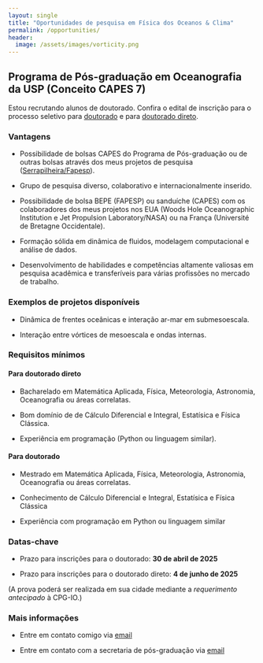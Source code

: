 ```yaml
---
layout: single
title: "Oportunidades de pesquisa em Física dos Oceanos & Clima"
permalink: /opportunities/
header:
  image: /assets/images/vorticity.png
---
```


<!-- 
## Postdoc 

I am recruiting an ambitious and autonomous postdoc to conduct research as part of my FAPESP Young Investigator Award on submesoscale eddy transport. The minimal qualifications are:

1. A Ph.D. in Physical Oceanography, Meteorology, Applied Mathematics or related field.
2. Experience with analysis and visualization of observations and model outputs.
3. Excellent verbal and written communication in English.

Additionally, desired qualifications are:

1. Strong background in geophysical fluid dynamics.
2. Excellent computational skills, including programming in Python or Julia.
3. Experience with the set up and execution of idealized and realistic numerical simulations.


If you are interested in this position, please contact me by [email](mailto:cesar.rocha@usp.br). -->

## Programa de Pós-graduação em Oceanografia da USP (Conceito CAPES 7)

Estou recrutando alunos de doutorado. Confira o edital de inscrição para o processo seletivo para [doutorado](http://www3.io.usp.br/index.php/pos-graduacao/programa-de-pos-graduacao/edital-2025-doutorado.html) e para [doutorado direto](http://www3.io.usp.br/index.php/pos-graduacao/programa-de-pos-graduacao/edital-2025-doutorado-direto.html).

### Vantagens

- Possibilidade de bolsas CAPES do Programa de Pós-graduação ou de outras bolsas através dos meus projetos de pesquisa ([Serrapilheira/Fapesp](https://serrapilheira.org/serrapilheira-apoiara-32-jovens-cientistas-com-r-22-milhoes-em-parceria-com-faps/)).

- Grupo de pesquisa diverso, colaborativo e internacionalmente inserido.

- Possibilidade de bolsa BEPE (FAPESP) ou  sanduíche (CAPES) com os colaboradores dos meus projetos nos EUA (Woods Hole Oceanographic Institution e Jet Propulsion Laboratory/NASA) ou na França (Université de Bretagne Occidentale).

- Formação sólida em dinâmica de fluidos, modelagem computacional e análise de dados.

- Desenvolvimento de habilidades e competências altamente valiosas em pesquisa acadêmica e transferíveis para várias profissões no mercado de trabalho.

### Exemplos de projetos disponíveis

- Dinâmica de frentes oceânicas e interação ar-mar em submesoescala.

- Interação entre vórtices de mesoescala e ondas internas.


### Requisitos mínimos

#### Para doutorado direto

- Bacharelado em Matemática Aplicada, Física, Meteorologia, Astronomia, Oceanografia ou áreas correlatas.

- Bom domínio de de Cálculo Diferencial e Integral, Estatísica e  Física Clássica.

- Experiência em programação  (Python ou linguagem similar).

#### Para doutorado

- Mestrado em Matemática Aplicada, Física, Meteorologia, Astronomia, Oceanografia ou áreas correlatas.

- Conhecimento de Cálculo Diferencial e Integral, Estatísica e  Física Clássica

- Experiência com programação em Python ou linguagem similar


### Datas-chave

- Prazo para inscrições para o doutorado: **30 de abril de 2025**

- Prazo para inscrições para o doutorado direto: **4 de junho de 2025**

(A prova poderá ser realizada em sua cidade mediante a *requerimento antecipado*  à CPG-IO.)

### Mais informações

<!-- - [Leia o edital de seleção](https://www.io.usp.br/index.php/pos-graduacao/programa-de-pos-graduacao/edital-2025-mestrado.html)

- [Pré-inscrição para exame de proficiência em inglês](https://www.io.usp.br/index.php/pos-graduacao/programa-de-pos-graduacao/proficiencia-em-lingua-estrangeira.html) -->

- Entre em contato comigo via [email](mailto:cesar.rocha@usp.br)

- Entre em contato com a secretaria de pós-graduação via [email](cpg-io@usp.br)







